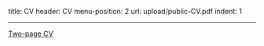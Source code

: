 title: CV
header: CV
menu-position: 2
url: upload/public-CV.pdf
indent: 1

---

[Two-page CV](upload/public-CV.pdf)
